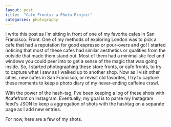 ```yaml
---
layout: post
title:  "Cafe Fronts: a Photo Project"
categories: photography
---
```

I write this post as I'm sitting in front of one of my favorite cafes in San Francisco: Front. One of my methods of exploring London was to pick a cafe that had a reputation for 
good espresso or pour-overs and go! I started noticing that most of these cafes had similar aesthetics or qualities from the outside that made them stand out. 
Most of them had a minimalistic feel and windows you could peer into to get a sense of the magic that was going inside.
So, I started photographing these store fronts, or cafe fronts, to try to capture what I saw as I walked up to another shop. Now as I visit other cities, new cafes
in San Francisco, or revisit old favorites, I try to capture these moments to keep a photo diary of my never-ending caffeine crawl.

With the power of the hash-tag, I've been keeping a log of these shots with #cafefront on Instagram. 
Eventually, my goal is to parse my Instagram feed's JSON to keep a aggregation of shots with the hashtag on a separate page as I add new entries.

For now, here are a few of my shots.

